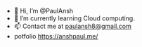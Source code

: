- 👋 Hi, I’m @PaulAnsh
- 🌱 I’m currently learning Cloud computing.
- 📫 Contact me at paulansh8@gmail.com
- potfolio https://anshpaul.me/

<!---
PaulAnsh/PaulAnsh is a ✨ special ✨ repository because its `README.md` (this file) appears on your GitHub profile.
You can click the Preview link to take a look at your changes.
--->
